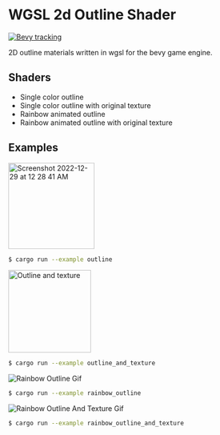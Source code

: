 # WGSL 2d Outline Shader
[![Bevy tracking](https://img.shields.io/badge/Bevy%20tracking-released%20version-lightblue)](https://github.com/bevyengine/bevy/blob/main/docs/plugins_guidelines.md#main-branch-tracking)

2D outline materials written in wgsl for the bevy game engine.

## Shaders
- Single color outline
- Single color outline with original texture
- Rainbow animated outline
- Rainbow animated outline with original texture

## Examples
<img width="172" alt="Screenshot 2022-12-29 at 12 28 41 AM" src="https://user-images.githubusercontent.com/109775391/209907264-c4a08845-df81-4035-a5d4-13ef519e32ca.png">

```bash
$ cargo run --example outline
```

<img width="165" alt="Outline and texture" src="https://user-images.githubusercontent.com/109775391/209907338-4e3ceaee-b186-42d9-9341-1b607d5ba582.png">

```bash
$ cargo run --example outline_and_texture
```

![Rainbow Outline Gif](https://user-images.githubusercontent.com/109775391/209907583-81128432-71e3-4d86-b2e8-393fc35632db.gif)


```bash
$ cargo run --example rainbow_outline
```

![Rainbow Outline And Texture Gif](https://user-images.githubusercontent.com/109775391/209907698-8d9443a7-1be1-47f5-8285-4ed01a7b3e10.gif)


```bash
$ cargo run --example rainbow_outline_and_texture
```

